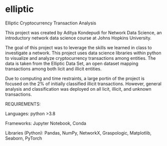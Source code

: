 # elliptic
Elliptic Cryptocurrency Transaction Analysis

This project was created by Aditya Kondepudi for Network Data Science, an introductory network data science course at Johns Hopkins University.

The goal of this project was to leverage the skills we learned in class to investigate a network. This project uses data science libraries within python to visualize and analyze cryptocurrency transactions among entities. The data is taken from the Elliptic Data Set, an open dataset mapping transactions among both licit and illicit entities. 

Due to computing and time restraints, a large portin of the project is focused on the 2% of initially classified illicit transactions. However, general analysis and classification was deployed on all licit, illicit, and unknown transactions. 

REQUIREMENTS:

Languages: python >3.8

Frameworks: Jupyter Notebook, Conda

Libraries (Python): Pandas, NumPy, NetworkX, Graspologic, Matplotlib, Seaborn, PyTorch

